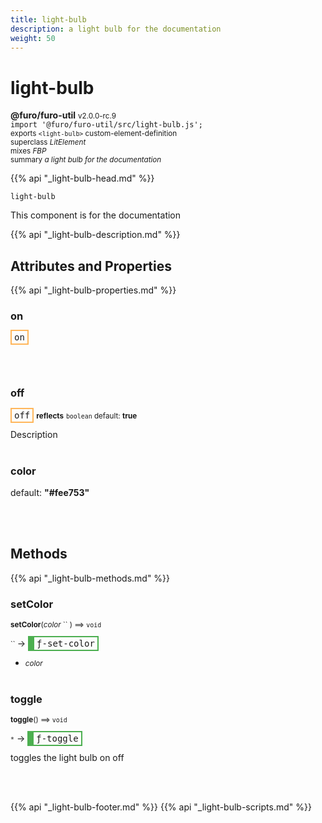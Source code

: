 ```yaml
---
title: light-bulb
description: a light bulb for the documentation
weight: 50
---
```


# light-bulb
**@furo/furo-util** <small>v2.0.0-rc.9</small>
<br>`import '@furo/furo-util/src/light-bulb.js';`<small>
<br>exports `<light-bulb>` custom-element-definition
<br>superclass *LitElement*
<br> mixes *FBP*</small>
<br><small>summary *a light bulb for the documentation*</small>

{{% api "_light-bulb-head.md" %}}

`light-bulb`

 This component is for the documentation

{{% api "_light-bulb-description.md" %}}


## Attributes and Properties
{{% api "_light-bulb-properties.md" %}}



### **on**

<span  style="border-width:2px; border-style: solid;border-color:  rgb(255, 182, 91);font-family:monospace; padding:2px 4px;">on</span>
</small>


<br><br>



### **off**

<span  style="border-width:2px; border-style: solid;border-color:  rgb(255, 182, 91);font-family:monospace; padding:2px 4px;">off</span> <small>**reflects**</small>
<small>`boolean` default: **true**</small>

Description
<br><br>

### **color**
default: **&#34;#fee753&#34;**</small>


<br><br>

## Methods
{{% api "_light-bulb-methods.md" %}}



### **setColor**
<small>**setColor**(*color* `` ) ⟹ `void`</small>

<small>`` </small> →
<span  style="border-width:2px 2px 2px 10px; border-style: solid;border-color:  rgb(76, 175, 80);font-family:monospace; padding:2px 4px;">ƒ-set-color</span>



- <small>*color* </small>
<br><br>

### **toggle**
<small>**toggle**() ⟹ `void`</small>

<small>`*`</small> →
<span  style="border-width:2px 2px 2px 10px; border-style: solid;border-color:  rgb(76, 175, 80);font-family:monospace; padding:2px 4px;">ƒ-toggle</span>

toggles the light bulb on off

<br><br>






{{% api "_light-bulb-footer.md" %}}
{{% api "_light-bulb-scripts.md" %}}
